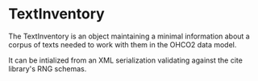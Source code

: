 # TextInventory #



The TextInventory is an object maintaining a minimal information about a corpus of texts needed to work with them in the OHCO2 data model.

It can be intialized from an XML serialization validating against the cite library's RNG schemas.


